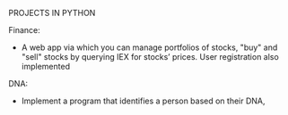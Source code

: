 PROJECTS IN PYTHON

Finance:
- A web app via which you can manage portfolios of stocks, "buy" and "sell" stocks by querying IEX for stocks’ prices. User registration also implemented

DNA:
- Implement a program that identifies a person based on their DNA,
